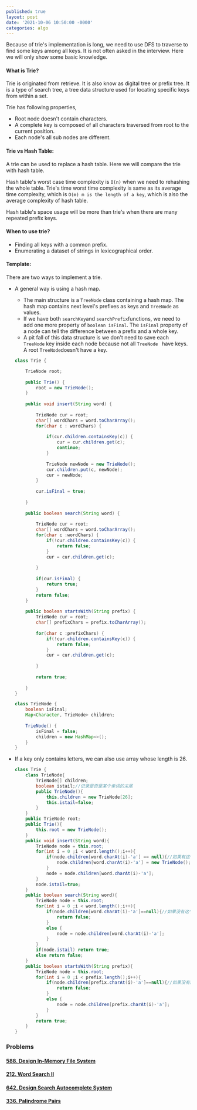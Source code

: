 ```yaml
---
published: true
layout: post
date: '2021-10-06 10:50:00 -0000'
categories: algo
---
```

Because of trie's implementation is long, we need to use DFS to traverse to find some keys among all keys. It is not often asked in the interview. Here we will only show some basic knowledge.

#### What is Trie?

Trie is originated from retrieve. It is also know as digital tree or prefix tree. It is a type of search tree, a tree data structure used for locating specific keys from within a set. 

Trie has following properties,

- Root node doesn't contain characters.
- A complete key is composed of all characters traversed from root to the current position.
- Each node's all sub nodes are different.

#### Trie vs Hash Table:

A trie can be used to replace a hash table. Here we will compare the trie with hash table.

Hash table's worst case time complexity is `O(n)` when we need to rehashing the whole table. Trie's time worst time complexity is same as its average time complexity, which is `O(m) m is the length of a key`, which is also the average complexity of hash table.

Hash table's space usage will be more than trie's when there are many repeated prefix keys. 

#### When to use trie?

- Finding all keys with a common prefix.
- Enumerating a dataset of strings in lexicographical order.

#### Template:

There are two ways to implement a trie.

- A general way is using a hash map. 

  - The main structure is a `TreeNode` class containing a hash map. The hash map contains next level's prefixes as keys and `TreeNode` as values. 
  - If we have both `searchKey`and `searchPrefix`functions, we need to add one more property of `boolean isFinal`. The `isFinal` property of a node can tell the difference between a prefix and a whole key.
  - A pit fall of this data structure is we don't need to save each `TreeNode` key inside each node because not all `TreeNode ` have keys. A root `TreeNode`doesn't have a key.

  ```java
  class Trie {
  
      TrieNode root;
      
      public Trie() {
          root = new TrieNode();
      }
      
      public void insert(String word) {
          
          TrieNode cur = root;
          char[] wordChars = word.toCharArray();
          for(char c : wordChars) {
              
              if(cur.children.containsKey(c)) {
                  cur = cur.children.get(c);
                  continue;
              }
              
              TrieNode newNode = new TrieNode();
              cur.children.put(c, newNode);
              cur = newNode;
          }
          
          cur.isFinal = true;
          
      }
      
      public boolean search(String word) {
          
          TrieNode cur = root;
          char[] wordChars = word.toCharArray();
          for(char c :wordChars) {
              if(!cur.children.containsKey(c)) {
                  return false;
              }
              cur = cur.children.get(c);
              
          }
          
          if(cur.isFinal) {
              return true;
          }
          return false;
      }
      
      public boolean startsWith(String prefix) {
          TrieNode cur = root;
          char[] prefixChars = prefix.toCharArray();
          
          for(char c :prefixChars) {
              if(!cur.children.containsKey(c)) {
                  return false;
              }
              cur = cur.children.get(c);
              
          }
          
          return true;
          
      }
  }
  
  class TrieNode {
      boolean isFinal;
      Map<Character, TrieNode> children;
      
      TrieNode() {
          isFinal = false;
          children = new HashMap<>();
      }
  }
  ```

- If a key only contains letters, we can also use array whose length is 26.

  ```java
  class Trie {
      class TrieNode{
          TrieNode[] children;
          boolean istail;//记录是否是某个单词的末尾
          public TrieNode(){
              this.children = new TrieNode[26];
              this.istail=false;
          }
      }
      public TrieNode root;
      public Trie(){
          this.root = new TrieNode();
      }
      public void insert(String word){
          TrieNode node = this.root;
          for(int i = 0 ;i < word.length();i++){
              if(node.children[word.charAt(i)-'a'] == null){//如果有这个字母
                  node.children[word.charAt(i)-'a'] = new TrieNode();
              }
              node = node.children[word.charAt(i)-'a'];
          }
          node.istail=true;
      }
      public boolean search(String word){
          TrieNode node = this.root;
          for(int i = 0 ;i < word.length();i++){
              if(node.children[word.charAt(i)-'a']==null){//如果没有这个字母
                  return false;
              }
              else {
                  node = node.children[word.charAt(i)-'a'];
              }
          }
          if(node.istail) return true;
          else return false;
      }
      public boolean startsWith(String prefix){
          TrieNode node = this.root;
          for(int i = 0 ;i < prefix.length();i++){
              if(node.children[prefix.charAt(i)-'a']==null){//如果没有这个字母
                  return false;
              }
              else {
                  node = node.children[prefix.charAt(i)-'a'];
              }
          }
          return true;
      }
  }
  ```



### Problems

#### [588. Design In-Memory File System](https://leetcode.com/problems/design-in-memory-file-system/)

#### [212. Word Search II](https://leetcode.com/problems/word-search-ii/)

#### [642. Design Search Autocomplete System](https://leetcode.com/problems/design-search-autocomplete-system/)

#### [336. Palindrome Pairs](https://leetcode.com/problems/palindrome-pairs/)